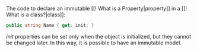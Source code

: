 The code to declare an immutable [[! What is a Property|property]] in a [[! What is a class?|class]]:
  
```csharp
public string Name { get; init; }
```

_init_ properties can be set only when the object is initialized, but they cannot be changed later.
In this way, it is possible to have an immutable model.